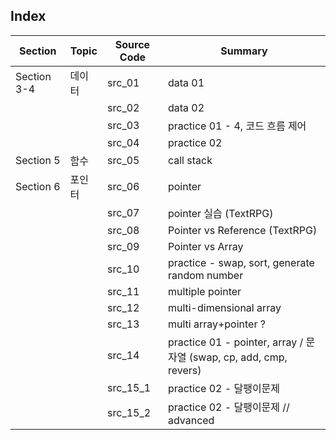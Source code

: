 ## Index

| Section     | Topic  | Source Code | Summary                                                            |
| ----------- | ------ | ----------- | ------------------------------------------------------------------ |
| Section 3-4 | 데이터 | src_01      | data 01                                                            |
|             |        | src_02      | data 02                                                            |
|             |        | src_03      | practice 01 - 4, 코드 흐름 제어                                    |
|             |        | src_04      | practice 02                                                        |
| Section 5   | 함수   | src_05      | call stack                                                         |
| Section 6   | 포인터 | src_06      | pointer                                                            |
|             |        | src_07      | pointer 실습 (TextRPG)                                             |
|             |        | src_08      | Pointer vs Reference (TextRPG)                                     |
|             |        | src_09      | Pointer vs Array                                                   |
|             |        | src_10      | practice - swap, sort, generate random number                      |
|             |        | src_11      | multiple pointer                                                   |
|             |        | src_12      | multi-dimensional array                                            |
|             |        | src_13      | multi array+pointer ?                                              |
|             |        | src_14      | practice 01 - pointer, array / 문자열 (swap, cp, add, cmp, revers) |
|             |        | src_15_1    | practice 02 - 달팽이문제                                           |
|             |        | src_15_2    | practice 02 - 달팽이문제 // advanced                               |
